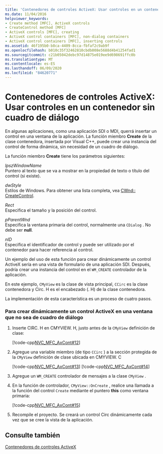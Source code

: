```yaml
---
title: 'Contenedores de controles ActiveX: Usar controles en un contenedor sin cuadro de diálogo'
ms.date: 11/04/2016
helpviewer_keywords:
- Create method [MFC], ActiveX controls
- CreateControl method [MFC]
- ActiveX controls [MFC], creating
- ActiveX control containers [MFC], non-dialog containers
- ActiveX control containers [MFC], inserting controls
ms.assetid: 46f195b0-b8ca-4409-8cca-fbfaf2c9ab9f
ms.openlocfilehash: b010c35f32462810cbdb008e5688d4b41254fad1
ms.sourcegitcommit: c21b05042debc97d14875e019ee9d698691ffc0b
ms.translationtype: MT
ms.contentlocale: es-ES
ms.lasthandoff: 06/09/2020
ms.locfileid: "84620771"
---
```

# <a name="activex-control-containers-using-controls-in-a-non-dialog-container"></a>Contenedores de controles ActiveX: Usar controles en un contenedor sin cuadro de diálogo

En algunas aplicaciones, como una aplicación SDI o MDI, querrá insertar un control en una ventana de la aplicación. La función miembro **Create** de la clase contenedora, insertada por Visual C++, puede crear una instancia del control de forma dinámica, sin necesidad de un cuadro de diálogo.

La función miembro **Create** tiene los parámetros siguientes:

*lpszWindowName*<br/>
Puntero al texto que se va a mostrar en la propiedad de texto o título del control (si existe).

*dwStyle*<br/>
Estilos de Windows. Para obtener una lista completa, vea [CWnd:: CreateControl](reference/cwnd-class.md#createcontrol).

*Rect*<br/>
Especifica el tamaño y la posición del control.

*pParentWnd*<br/>
Especifica la ventana primaria del control, normalmente una `CDialog` . No debe ser **null**.

*nID*<br/>
Especifica el identificador de control y puede ser utilizado por el contenedor para hacer referencia al control.

Un ejemplo del uso de esta función para crear dinámicamente un control ActiveX sería en una vista de formulario de una aplicación SDI. Después, podría crear una instancia del control en el `WM_CREATE` controlador de la aplicación.

En este ejemplo, `CMyView` es la clase de vista principal, `CCirc` es la clase contenedora y Circ. H es el encabezado (. H) de la clase contenedora.

La implementación de esta característica es un proceso de cuatro pasos.

### <a name="to-dynamically-create-an-activex-control-in-a-non-dialog-window"></a>Para crear dinámicamente un control ActiveX en una ventana que no sea de cuadro de diálogo

1. Inserte CIRC. H en CMYVIEW. H, justo antes de la `CMyView` definición de clase:

   [!code-cpp[NVC_MFC_AxCont#12](codesnippet/cpp/activex-control-containers-using-controls-in-a-non-dialog-container_1.h)]

1. Agregue una variable miembro (de tipo `CCirc` ) a la sección protegida de la `CMyView` definición de clase ubicada en CMYVIEW. C

   [!code-cpp[NVC_MFC_AxCont#13](codesnippet/cpp/activex-control-containers-using-controls-in-a-non-dialog-container_2.h)]
    [!code-cpp[NVC_MFC_AxCont#14](codesnippet/cpp/activex-control-containers-using-controls-in-a-non-dialog-container_3.h)]

1. Agregue un `WM_CREATE` controlador de mensajes a la clase `CMyView` .

1. En la función de controlador, `CMyView::OnCreate` , realice una llamada a la función del control `Create` mediante el puntero **this** como ventana primaria:

   [!code-cpp[NVC_MFC_AxCont#15](codesnippet/cpp/activex-control-containers-using-controls-in-a-non-dialog-container_4.cpp)]

1. Recompile el proyecto. Se creará un control Circ dinámicamente cada vez que se cree la vista de la aplicación.

## <a name="see-also"></a>Consulte también

[Contenedores de controles ActiveX](activex-control-containers.md)
